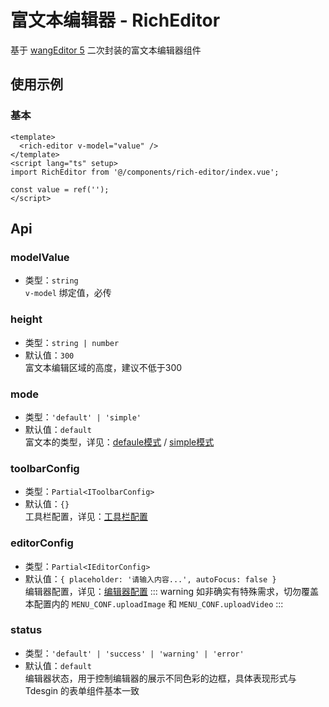 # 富文本编辑器 - RichEditor <Badge type="tip" text=">=0.1.0" />
基于 [wangEditor 5](https://www.wangeditor.com/) 二次封装的富文本编辑器组件

## 使用示例
### 基本
```vue
<template>
  <rich-editor v-model="value" />
</template>
<script lang="ts" setup>
import RichEditor from '@/components/rich-editor/index.vue';

const value = ref('');
</script>
```

## Api
### modelValue
- 类型：`string`  
`v-model` 绑定值，必传

### height
- 类型：`string | number`
- 默认值：`300`  
富文本编辑区域的高度，建议不低于300

### mode
- 类型：`'default' | 'simple'`
- 默认值：`default`  
富文本的类型，详见：[defaule模式](https://www.wangeditor.com/demo/index.html) / [simple模式](https://www.wangeditor.com/demo/simple-mode.html)

### toolbarConfig
- 类型：`Partial<IToolbarConfig>`
- 默认值：`{}`  
工具栏配置，详见：[工具栏配置](https://www.wangeditor.com/v5/toolbar-config.html)

### editorConfig
- 类型：`Partial<IEditorConfig>`
- 默认值：`{ placeholder: '请输入内容...', autoFocus: false }`  
编辑器配置，详见：[编辑器配置](https://www.wangeditor.com/v5/editor-config.html)
::: warning
如非确实有特殊需求，切勿覆盖本配置内的 `MENU_CONF.uploadImage` 和 `MENU_CONF.uploadVideo`
:::

### status
- 类型：`'default' | 'success' | 'warning' | 'error'`
- 默认值：`default`  
编辑器状态，用于控制编辑器的展示不同色彩的边框，具体表现形式与 Tdesgin 的表单组件基本一致
